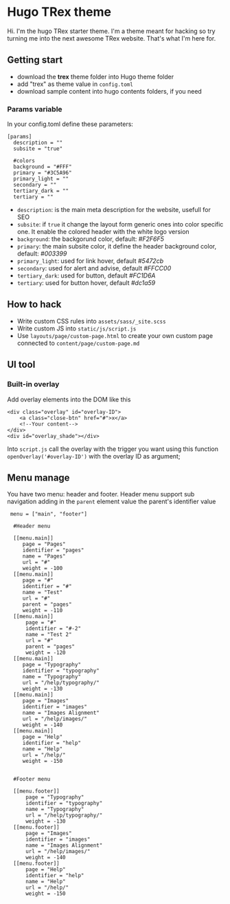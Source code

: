 # Hugo TRex theme

Hi. I'm the hugo TRex starter theme. I'm a theme meant for hacking so try turning me into the next awesome TRex website. That's what I'm here for.


## Getting start

+ download the **trex** theme folder into Hugo theme folder
+ add "trex" as theme value in `config.toml`
+ download sample content into hugo contents folders, if you need

### Params variable

In your config.toml define these parameters:

```
[params]
  description = ""
  subsite = "true"

  #colors
  background = "#FFF"
  primary = "#3C5A96"
  primary_light = ""
  secondary = ""
  tertiary_dark = ""
  tertiary = ""
```

+ `description`: is the main meta description for the website, usefull for SEO
+ `subsite`: if `true` it change the layout form generic ones into color specific one. It enable the colored header with the white logo version
+ `background`: the backgorund color, default: *#F2F6F5*
+ `primary`: the main subsite color, it define the header background color, default: *#003399*
+ `primary_light`: used for link hover, default *#5472cb*
+ `secondary`: used for alert and advise, default *#FFCC00*
+ `tertiary_dark`: used for button, default *#FC1D6A*
+ `tertiary`: used for button hover, default *#dc1a59*


## How to hack

+ Write custom CSS rules into `assets/sass/_site.scss`
+ Write custom JS into `static/js/script.js`
+ Use `layouts/page/custom-page.html` to create your own custom page connected to `content/page/custom-page.md`


## UI tool

### Built-in overlay

Add overlay elements into the DOM like this

``` 
<div class="overlay" id="overlay-ID">
    <a class="close-btn" href="#">x</a>
    <!--Your content-->
</div>
<div id="overlay_shade"></div>
``` 

Into `script.js` call the overlay with the trigger you want using this function `openOverlay('#overlay-ID')` with the overlay ID as argument;


## Menu manage

You have two menu: header and footer. Header menu support sub navigation adding in the `parent` element value the parent's identifier value

``` 
 menu = ["main", "footer"]
 
  #Header menu
  
  [[menu.main]]
     page = "Pages"
     identifier = "pages"
     name = "Pages"
     url = "#"
     weight = -100
  [[menu.main]]
     page = "#"
     identifier = "#"
     name = "Test"
     url = "#"
     parent = "pages"
     weight = -110
  [[menu.main]]
      page = "#"
      identifier = "#-2"
      name = "Test 2"
      url = "#"
      parent = "pages"
      weight = -120
  [[menu.main]]
     page = "Typography"
     identifier = "typography"
     name = "Typography"
     url = "/help/typography/"
     weight = -130
  [[menu.main]]
     page = "Images"
     identifier = "images"
     name = "Images Alignment"
     url = "/help/images/"
     weight = -140
  [[menu.main]]
     page = "Help"
     identifier = "help"
     name = "Help"
     url = "/help/"
     weight = -150
 
 
  #Footer menu

  [[menu.footer]]
      page = "Typography"
      identifier = "typography"
      name = "Typography"
      url = "/help/typography/"
      weight = -130
  [[menu.footer]]
      page = "Images"
      identifier = "images"
      name = "Images Alignment"
      url = "/help/images/"
      weight = -140
  [[menu.footer]]
      page = "Help"
      identifier = "help"
      name = "Help"
      url = "/help/"
      weight = -150
```